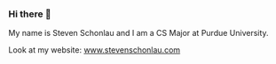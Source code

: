 ### Hi there 👋

My name is Steven Schonlau and I am a CS Major at Purdue University.

Look at my website: <a href="https://www.stevenschonlau.com" target="_blank">www.stevenschonlau.com</a>

<!--
**StevenSchonlau/StevenSchonlau** is a ✨ _special_ ✨ repository because its `README.md` (this file) appears on your GitHub profile.

Here are some ideas to get you started:

- 🔭 I’m currently working on ...
- 🌱 I’m currently learning ...
- 👯 I’m looking to collaborate on ...
- 🤔 I’m looking for help with ...
- 💬 Ask me about ...
- 📫 How to reach me: ...
- 😄 Pronouns: ...
- ⚡ Fun fact: ...
-->
